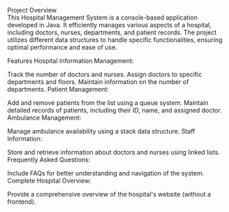 Project Overview<br>
This Hospital Management System is a console-based application developed in Java. It efficiently manages various aspects of a hospital, including doctors, nurses, departments, and patient records. The project utilizes different data structures to handle specific functionalities, ensuring optimal performance and ease of use.

Features
Hospital Information Management:

Track the number of doctors and nurses.
Assign doctors to specific departments and floors.
Maintain information on the number of departments.
Patient Management:

Add and remove patients from the list using a queue system.
Maintain detailed records of patients, including their ID, name, and assigned doctor.
Ambulance Management:

Manage ambulance availability using a stack data structure.
Staff Information:

Store and retrieve information about doctors and nurses using linked lists.
Frequently Asked Questions:

Include FAQs for better understanding and navigation of the system.
Complete Hospital Overview:

Provide a comprehensive overview of the hospital's website (without a frontend).


